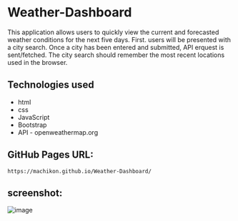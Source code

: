 # Weather-Dashboard
This application allows users to quickly view the current and forecasted weather conditions for  the next five days. First. users will be presented with a city search. Once a city has been entered and submitted, API erquest is sent/fetched. The city search should remember the most recent locations used in the browser.  

## Technologies used
- html
- css
- JavaScript
- Bootstrap
- API - openweathermap.org


## GitHub Pages URL:
    https://machikon.github.io/Weather-Dashboard/

## screenshot: 
![image](https://user-images.githubusercontent.com/106935371/195258816-2d297321-ff5b-4a10-8a11-81407213f16a.png)


